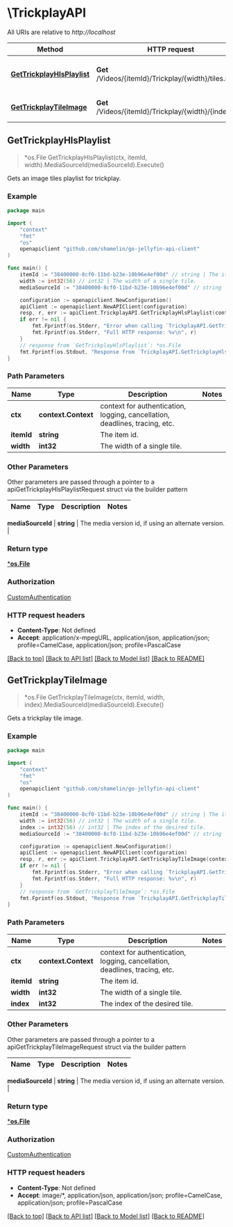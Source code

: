 # \TrickplayAPI

All URIs are relative to *http://localhost*

Method | HTTP request | Description
------------- | ------------- | -------------
[**GetTrickplayHlsPlaylist**](TrickplayAPI.md#GetTrickplayHlsPlaylist) | **Get** /Videos/{itemId}/Trickplay/{width}/tiles.m3u8 | Gets an image tiles playlist for trickplay.
[**GetTrickplayTileImage**](TrickplayAPI.md#GetTrickplayTileImage) | **Get** /Videos/{itemId}/Trickplay/{width}/{index}.jpg | Gets a trickplay tile image.



## GetTrickplayHlsPlaylist

> *os.File GetTrickplayHlsPlaylist(ctx, itemId, width).MediaSourceId(mediaSourceId).Execute()

Gets an image tiles playlist for trickplay.

### Example

```go
package main

import (
	"context"
	"fmt"
	"os"
	openapiclient "github.com/shamelin/go-jellyfin-api-client"
)

func main() {
	itemId := "38400000-8cf0-11bd-b23e-10b96e4ef00d" // string | The item id.
	width := int32(56) // int32 | The width of a single tile.
	mediaSourceId := "38400000-8cf0-11bd-b23e-10b96e4ef00d" // string | The media version id, if using an alternate version. (optional)

	configuration := openapiclient.NewConfiguration()
	apiClient := openapiclient.NewAPIClient(configuration)
	resp, r, err := apiClient.TrickplayAPI.GetTrickplayHlsPlaylist(context.Background(), itemId, width).MediaSourceId(mediaSourceId).Execute()
	if err != nil {
		fmt.Fprintf(os.Stderr, "Error when calling `TrickplayAPI.GetTrickplayHlsPlaylist``: %v\n", err)
		fmt.Fprintf(os.Stderr, "Full HTTP response: %v\n", r)
	}
	// response from `GetTrickplayHlsPlaylist`: *os.File
	fmt.Fprintf(os.Stdout, "Response from `TrickplayAPI.GetTrickplayHlsPlaylist`: %v\n", resp)
}
```

### Path Parameters


Name | Type | Description  | Notes
------------- | ------------- | ------------- | -------------
**ctx** | **context.Context** | context for authentication, logging, cancellation, deadlines, tracing, etc.
**itemId** | **string** | The item id. | 
**width** | **int32** | The width of a single tile. | 

### Other Parameters

Other parameters are passed through a pointer to a apiGetTrickplayHlsPlaylistRequest struct via the builder pattern


Name | Type | Description  | Notes
------------- | ------------- | ------------- | -------------


 **mediaSourceId** | **string** | The media version id, if using an alternate version. | 

### Return type

[***os.File**](*os.File.md)

### Authorization

[CustomAuthentication](../README.md#CustomAuthentication)

### HTTP request headers

- **Content-Type**: Not defined
- **Accept**: application/x-mpegURL, application/json, application/json; profile=CamelCase, application/json; profile=PascalCase

[[Back to top]](#) [[Back to API list]](../README.md#documentation-for-api-endpoints)
[[Back to Model list]](../README.md#documentation-for-models)
[[Back to README]](../README.md)


## GetTrickplayTileImage

> *os.File GetTrickplayTileImage(ctx, itemId, width, index).MediaSourceId(mediaSourceId).Execute()

Gets a trickplay tile image.

### Example

```go
package main

import (
	"context"
	"fmt"
	"os"
	openapiclient "github.com/shamelin/go-jellyfin-api-client"
)

func main() {
	itemId := "38400000-8cf0-11bd-b23e-10b96e4ef00d" // string | The item id.
	width := int32(56) // int32 | The width of a single tile.
	index := int32(56) // int32 | The index of the desired tile.
	mediaSourceId := "38400000-8cf0-11bd-b23e-10b96e4ef00d" // string | The media version id, if using an alternate version. (optional)

	configuration := openapiclient.NewConfiguration()
	apiClient := openapiclient.NewAPIClient(configuration)
	resp, r, err := apiClient.TrickplayAPI.GetTrickplayTileImage(context.Background(), itemId, width, index).MediaSourceId(mediaSourceId).Execute()
	if err != nil {
		fmt.Fprintf(os.Stderr, "Error when calling `TrickplayAPI.GetTrickplayTileImage``: %v\n", err)
		fmt.Fprintf(os.Stderr, "Full HTTP response: %v\n", r)
	}
	// response from `GetTrickplayTileImage`: *os.File
	fmt.Fprintf(os.Stdout, "Response from `TrickplayAPI.GetTrickplayTileImage`: %v\n", resp)
}
```

### Path Parameters


Name | Type | Description  | Notes
------------- | ------------- | ------------- | -------------
**ctx** | **context.Context** | context for authentication, logging, cancellation, deadlines, tracing, etc.
**itemId** | **string** | The item id. | 
**width** | **int32** | The width of a single tile. | 
**index** | **int32** | The index of the desired tile. | 

### Other Parameters

Other parameters are passed through a pointer to a apiGetTrickplayTileImageRequest struct via the builder pattern


Name | Type | Description  | Notes
------------- | ------------- | ------------- | -------------



 **mediaSourceId** | **string** | The media version id, if using an alternate version. | 

### Return type

[***os.File**](*os.File.md)

### Authorization

[CustomAuthentication](../README.md#CustomAuthentication)

### HTTP request headers

- **Content-Type**: Not defined
- **Accept**: image/*, application/json, application/json; profile=CamelCase, application/json; profile=PascalCase

[[Back to top]](#) [[Back to API list]](../README.md#documentation-for-api-endpoints)
[[Back to Model list]](../README.md#documentation-for-models)
[[Back to README]](../README.md)

